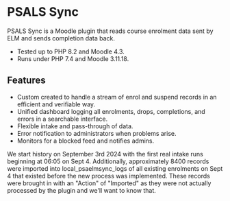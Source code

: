 # PSALS Sync

PSALS Sync is a Moodle plugin that reads course enrolment data sent by ELM and 
sends completion data back.

* Tested up to PHP 8.2 and Moodle 4.3.
* Runs under PHP 7.4 and Moodle 3.11.18.

## Features 

* Custom created to handle a stream of enrol and suspend records in an efficient and verifiable way.
* Unified dashboard logging all enrolments, drops, completions, and errors in a searchable interface.
* Flexible intake and pass-through of data.
* Error notification to administrators when problems arise.
* Monitors for a blocked feed and notifies admins.

We start history on September 3rd 2024 with the first real intake runs beginning
at 06:05 on Sept 4. Additionally, approximately 8400 records were imported 
into local_psaelmsync_logs of all existing enrolments on Sept 4 that existed
before the new process was implemented. These records were brought in with an
"Action" of "Imported" as they were not actually processed by the plugin and
we'll want to know that.